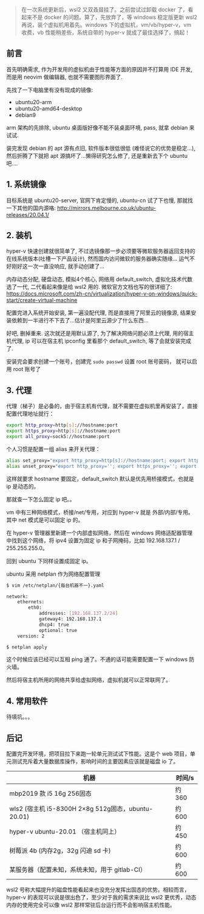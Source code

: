 > 在一次系统更新后，wsl2 又双叒叕挂了。之前尝试过卸载 docker 了，看起来不是 docker 的问题。算了，先放弃了，等 windows 稳定版更新 wsl2 再说，装个虚拟机用着先。windows 下的虚拟机，vm/vb/hyper-v，vm 收费，vb 性能稍差些，系统自带的 hyper-v 就成了最佳选择了，搞起！

## 前言

首先明确需求, 作为开发用的虚拟机由于性能等方面的原因并不打算用 IDE 开发, 而是用 neovim 做编辑器, 也就不需要图形界面了.

先找了一下电脑里有没有现成的镜像:

- ubuntu20-arm
- ubuntu20-amd64-desktop
- debian9

arm 架构的先排除, ubuntu 桌面版好像不能不装桌面环境, pass, 就拿 debian 来试试.

装完发现 debian 的 apt 源有点旧, 软件版本很低很低 (难怪说它的优势是稳定...),
然后折腾了下就把 apt 源搞坏了...懒得研究怎么修了, 还是重新去下个 ubuntu 吧....




## 1. 系统镜像

目标系统是 ubuntu20-server, 官网下肯定慢的, ubuntu-cn 试了下也慢, 那就找一下其他的国内源咯: http://mirrors.melbourne.co.uk/ubuntu-releases/20.04.1/



## 2. 装机

hyper-v 快速创建就很简单了, 不过选镜像那一步必须要等微软服务器返回支持的在线系统版本(吐槽一下产品设计),
然而国内访问微软的服务器确实随缘... 运气不好刚好这一次一直没响应, 就手动创建了...

内存动态分配, 硬盘动态, 模拟4个核心, 网络用 default_switch, 虚拟化技术代数选了一代, 二代看起来像是给 wsl2 用的. 微软官方文档也写的很详细了: https://docs.microsoft.com/zh-cn/virtualization/hyper-v-on-windows/quick-start/create-virtual-machine



配置完进入系统开始安装, 第一遍没配代理, 而是直接用了阿里云的镜像源, 结果安装依赖到一半进行不下去了...估计是阿里云源少了什么东西...



好吧, 删掉重来. 这次就还是用默认源了, 为了解决网络问题必须上代理, 用的宿主机代理, ip 可以在宿主机 ipconfig 里看那个 default_switch, 等了会就安装完成了. 

安装完会要求创建一个账号，创建完 `sudo passwd` 设置 root 账号密码， 就可以启用 root 账号了



## 3. 代理

代理（梯子）是必备的，由于宿主机有代理，就不需要在虚拟机里再安装了，直接配置代理地址就行：

```bash
export http_proxy=http[s]://hostname:port
export https_proxy=http[s]://hostname:port
export all_proxy=sock5://hostname:port
```

个人习惯是配置一组 alias 来开关代理：

```bash
alias set_proxy="export http_proxy=http[s]://hostname:port; export https_proxy=http[s]://hostname:port; export all_proxy=sock5://hostname:port"
alias unset_proxy="export http_proxy=''; export https_proxy=''; export all_proxy=''"
```

这样就要求 hostname 要固定，default_switch 默认是优先用桥接模式，也就是 ip 是动态的。

那就查一下怎么固定 ip 吧。。

vm 中有三种网络模式，桥接/net/专用，对应到 hyper-v 就是 外部/内部/专用。其中 net 模式是可以固定 ip 的。

在 hyper-v 管理器里新建一个内部虚拟网络，然后在 windows 网络适配器管理中找到这个网络，将 ipv4 设置为固定 ip 和子网掩码，比如 192.168.137.1 / 255.255.255.0。

回到 ubuntu 下同样设置成固定 ip。

ubuntu 采用 netplan 作为网络配置管理

```bash
$ vim /etc/netplan/{每台机器不一}.yaml

network:
    ethernets:
        eth0:
            addresses: [192.168.137.2/24]
            gateway4: 192.168.137.1
            dhcp4: true
            optional: true
    version: 2

$ netplan apply
```

这个时候应该已经可以互相 ping 通了。不通的话可能需要配置一下 windows 防火墙。

然后将宿主机所用的网络共享给虚拟网络，虚拟机就可以正常联网了。



## 4. 常用软件

待填坑。。。



## 后记

配置完开发环境，把项目拉下来跑一轮单元测试试下性能。这是个 web 项目，单元测试充斥着大量数据库操作，影响时间的主要因素应该就是磁盘 io 了。

| 机器                                               | 时间/s |
| -------------------------------------------------- | ------ |
| mbp2019 款 i5 16g 256固态                          | 约 360 |
| wls2 (宿主机 i5-8300H 2×8g 512g固态，ubuntu-20.01) | 约 600 |
| hyper-v ubuntu-20.01 （宿主机同上）                | 约 450 |
| 树莓派 4b (内存2g，32g 闪迪 sd 卡)                 | 约 600 |
| 某服务器（配置未知，系统未知，用于 gitlab-CI）     | 约 600 |

wsl2 号称大幅提升的磁盘性能看起来也没充分发挥出固态的优势。相较而言，hyper-v 的表现可以说是很出色了，至少对于我的需求来说比 wsl2 更优秀，动态内存的使用完全可以像 wsl2 那样常驻后台运行而不会影响宿主机性能。

